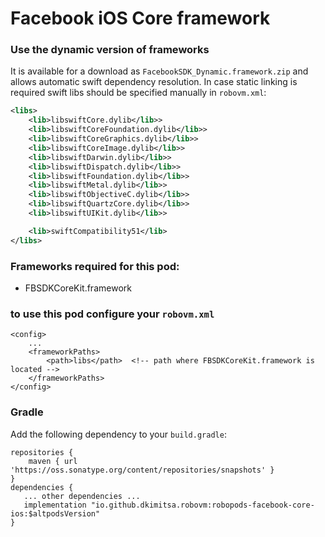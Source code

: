 # Facebook iOS Core framework

### Use the dynamic version of frameworks
It is available for a download as `FacebookSDK_Dynamic.framework.zip` and allows automatic swift dependency resolution. In case static linking is required swift libs should be specified manually in `robovm.xml`:  
```xml
<libs>
    <lib>libswiftCore.dylib</lib>>
    <lib>libswiftCoreFoundation.dylib</lib>>
    <lib>libswiftCoreGraphics.dylib</lib>>
    <lib>libswiftCoreImage.dylib</lib>>
    <lib>libswiftDarwin.dylib</lib>>
    <lib>libswiftDispatch.dylib</lib>>
    <lib>libswiftFoundation.dylib</lib>>
    <lib>libswiftMetal.dylib</lib>>
    <lib>libswiftObjectiveC.dylib</lib>>
    <lib>libswiftQuartzCore.dylib</lib>>
    <lib>libswiftUIKit.dylib</lib>>

    <lib>swiftCompatibility51</lib>
</libs>
```

### Frameworks required for this pod:
* FBSDKCoreKit.framework

### to use this pod configure your `robovm.xml`

```
<config>
    ...
    <frameworkPaths>
        <path>libs</path>  <!-- path where FBSDKCoreKit.framework is located -->
    </frameworkPaths>
</config>
```

### Gradle

Add the following dependency to your `build.gradle`:

```
repositories {
    maven { url 'https://oss.sonatype.org/content/repositories/snapshots' }
}
dependencies {
   ... other dependencies ...
   implementation "io.github.dkimitsa.robovm:robopods-facebook-core-ios:$altpodsVersion"
}
```

